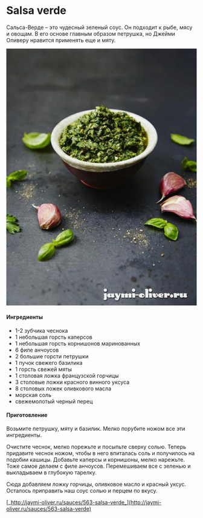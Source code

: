 ﻿---
image: ../pics/140cb4760e68c9d0a2a22ef3a50c24ea.jpg
---
# Salsa verde

Сальса-Верде – это чудесный зеленый соус. Он подходит к рыбе, мясу и овощам. В его основе главным образом петрушка, но Джейми Оливеру нравится применять еще и мяту.

![Salsa verde](../pics/140cb4760e68c9d0a2a22ef3a50c24ea.jpg)

#### Ингредиенты

* 1-2 зубчика чеснока
* 1 небольшая горсть каперсов
* 1 небольшая горсть корнишонов маринованных
* 6 филе анчоусов
* 2 большие горсти петрушки
* 1 пучок свежего базилика
* 1 горсть свежей мяты
* 1 столовая ложка французской горчицы
* 3 столовые ложки красного винного уксуса
* 8 столовых ложек оливкового масла
* морская соль
* свежемолотый черный перец

#### Приготовление

Возьмите петрушку, мяту и базилик. Мелко порубите ножом все эти ингредиенты.

Очистите чеснок, мелко порежьте и посыпьте сверху солью. Теперь придавите чеснок ножом, чтобы в него впиталась соль и получилось на подобии кашицы. Добавьте каперсы и корнишоны, мелко нарежьте. Тоже самое делаем с филе анчоусов. Перемешиваем все с зеленью и выкладываем в глубокую тарелку.

Сюда добавляем ложку горчицы, оливковое масло и красный уксус. Осталось приправить наш соус солью и перцем по вкусу.

[_http://jaymi-oliver.ru/sauces/563-salsa-verde_](http://jaymi-oliver.ru/sauces/563-salsa-verde)
